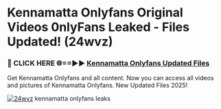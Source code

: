 # Kennamatta Onlyfans Original Videos 0nlyFans Leaked - Files Updated! (24wvz)

<h3>🔴 CLICK HERE 🌐==►► <a href="https://tinyurl.com/2jnfzry5" rel="nofollow">Kennamatta Onlyfans Updated Files</a></h3>

Get Kennamatta Onlyfans and all content. Now you can access all videos and pictures of Kennamatta Onlyfans. New Updated Files 2025!

[![24wvz](https://i.imgur.com/GyGTBgg.gif)](https://tinyurl.com/2jnfzry5)
kennamatta onlyfans leaks
